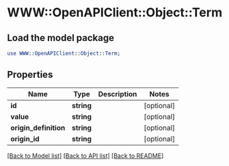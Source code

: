 # WWW::OpenAPIClient::Object::Term

## Load the model package
```perl
use WWW::OpenAPIClient::Object::Term;
```

## Properties
Name | Type | Description | Notes
------------ | ------------- | ------------- | -------------
**id** | **string** |  | [optional] 
**value** | **string** |  | [optional] 
**origin_definition** | **string** |  | [optional] 
**origin_id** | **string** |  | [optional] 

[[Back to Model list]](../README.md#documentation-for-models) [[Back to API list]](../README.md#documentation-for-api-endpoints) [[Back to README]](../README.md)


